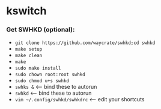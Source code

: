 # kswitch

### Get SWHKD (optional):
- `git clone https://github.com/waycrate/swhkd;cd swhkd`
- `make setup`
- `make clean`
- `make`
- `sudo make install`
- `sudo chown root:root swhkd`
- `sudo chmod u+s swhkd`
- `swhks &` <-- bind these to autorun
- `swhkd` <-- bind these to autorun
- `vim ~/.config/swhkd/swhkdrc` <-- edit your shortcuts
